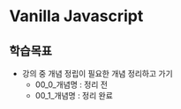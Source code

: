 # Vanilla Javascript 

## 학습목표 
- 강의 중 개념 정립이 필요한 개념 정리하고 가기 
  - 00_0_개념명 : 정리 전
  - 00_1_개념명 : 정리 완료 